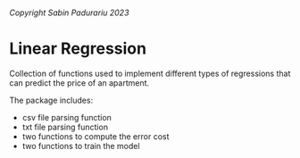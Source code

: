 ###### Copyright Sabin Padurariu 2023


# **Linear Regression**

Collection of functions used to implement different types of regressions that
can predict the price of an apartment.

The package includes:
* csv file parsing function
* txt file parsing function
* two functions to compute the error cost
* two functions to train the model
